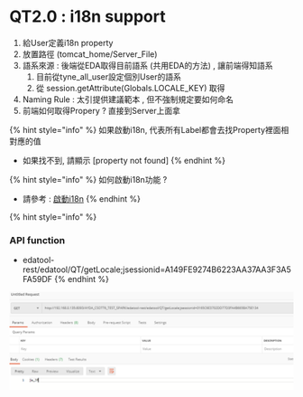 # QT2.0 : i18n support

1. 給User定義i18n property
2. 放置路徑  \(tomcat\_home/Server\_File\)
3. 語系來源 : 後端從EDA取得目前語系 \(共用EDA的方法\) , 讓前端得知語系
   1. 目前從tyne\_all\_user設定個別User的語系
   2. 從 session.getAttribute\(Globals.LOCALE\_KEY\) 取得
4. Naming Rule :  太引提供建議範本 , 但不強制規定要如何命名
5. 前端如何取得Propery ?  直接到Server上面拿

{% hint style="info" %}
如果啟動i18n, 代表所有Label都會去找Property裡面相對應的值

* 如果找不到, 請顯示 \[property not found\]
{% endhint %}

{% hint style="info" %}
如何啟動i18n功能 ?

* 請參考 : [啟動i18n](criteria-tool-2.0/query-page.md)
{% endhint %}

{% hint style="info" %}
### API function

* edatool-rest/edatool/QT/getLocale;jsessionid=A149FE9274B6223AA37AA3F3A5FA59DF
{% endhint %}

![](.gitbook/assets/image-2.png)

